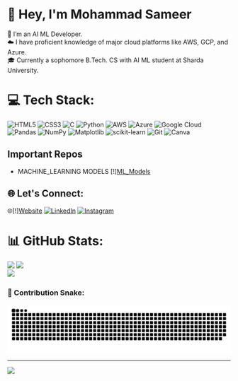 # 🙌 Hey, I'm Mohammad Sameer

🤖 I’m an AI ML Developer.<br>
☁️ I have proficient knowledge of major cloud platforms like AWS, GCP, and Azure.<br>
🎓 Currently a sophomore B.Tech. CS with AI ML student at Sharda University.

# 💻 Tech Stack:
![HTML5](https://img.shields.io/badge/html5-%23E34F26.svg?style=for-the-badge&logo=html5&logoColor=white) 
![CSS3](https://img.shields.io/badge/css3-%231572B6.svg?style=for-the-badge&logo=css3&logoColor=white) 
![C](https://img.shields.io/badge/c-%2300599C.svg?style=for-the-badge&logo=c&logoColor=white) 
![Python](https://img.shields.io/badge/python-%233776AB.svg?style=for-the-badge&logo=python&logoColor=white)
![AWS](https://img.shields.io/badge/AWS-%23FF9900.svg?style=for-the-badge&logo=amazon-aws&logoColor=white) 
![Azure](https://img.shields.io/badge/azure-%230072C6.svg?style=for-the-badge&logo=microsoftazure&logoColor=white) 
![Google Cloud](https://img.shields.io/badge/GoogleCloud-%234285F4.svg?style=for-the-badge&logo=google-cloud&logoColor=white)  
![Pandas](https://img.shields.io/badge/pandas-%23150458.svg?style=for-the-badge&logo=pandas&logoColor=white) 
![NumPy](https://img.shields.io/badge/numpy-%23013243.svg?style=for-the-badge&logo=numpy&logoColor=white) 
![Matplotlib](https://img.shields.io/badge/Matplotlib-%23ffffff.svg?style=for-the-badge&logo=Matplotlib&logoColor=black) 
![scikit-learn](https://img.shields.io/badge/scikit--learn-%23F7931E.svg?style=for-the-badge&logo=scikit-learn&logoColor=white) 
![Git](https://img.shields.io/badge/git-%23F05033.svg?style=for-the-badge&logo=git&logoColor=white)
![Canva](https://img.shields.io/badge/Canva-%2300C4CC.svg?style=for-the-badge&logo=Canva&logoColor=white) 

## Important Repos
- MACHINE_LEARNING MODELS
[!][ML_Models](https://github.com/sam0786-xyz/sam0786-xyz/ML)

## 🌐 Let's Connect:
🌐[!][Website](https://connect-to-sam.me) 
[![LinkedIn](https://img.shields.io/badge/LinkedIn-%230077B5.svg?logo=linkedin&logoColor=white)](https://linkedin.com/in/connect-to-sam-xyz) 
[![Instagram](https://img.shields.io/badge/Instagram-%23E4405F.svg?logo=instagram&logoColor=white)](https://www.instagram.com/sam0786.xyz/)


# 📊 GitHub Stats:
![](https://github-readme-stats.vercel.app/api?username=sam0786-xyz&show_icons=true&theme=radical) ![](https://github-readme-streak-stats.herokuapp.com/?user=sam0786-xyz&theme=dark&hide_border=false)<br/>
![](https://github-readme-stats.vercel.app/api/top-langs/?username=sam0786-xyz&theme=dark&hide_border=false&include_all_commits=false&count_private=false&layout=compact) <br/>

### 🐍 Contribution Snake:
<picture>
  <source
    media="(prefers-color-scheme: dark)"
    srcset="https://raw.githubusercontent.com/platane/snk/output/github-contribution-grid-snake-dark.svg"
  />
  <source
    media="(prefers-color-scheme: light)"
    srcset="https://raw.githubusercontent.com/platane/snk/output/github-contribution-grid-snake.svg"
  />
  <img
    alt="github contribution grid snake animation"
    src="https://raw.githubusercontent.com/platane/snk/output/github-contribution-grid-snake.svg"
  />
</picture>


---
[![](https://visitcount.itsvg.in/api?id=sam0786-xyz&icon=0&color=0)](https://visitcount.itsvg.in)
